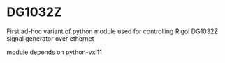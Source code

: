 # DG1032Z
First ad-hoc variant of python module used for controlling Rigol DG1032Z signal generator over ethernet

module depends on python-vxi11

